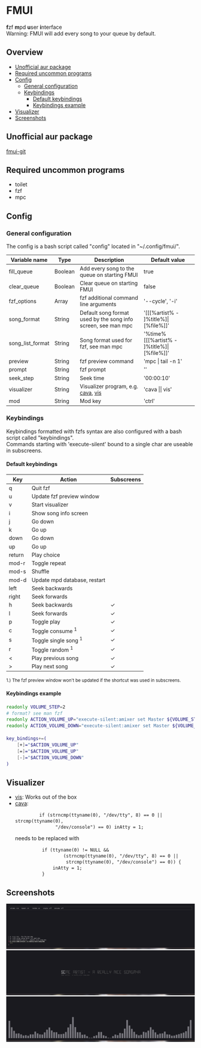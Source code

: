 # FMUI

**f**zf **m**pd **u**ser **i**nterface  
Warning: FMUI will add every song to your queue by default.

## Overview

- [Unofficial aur package](#unofficial-aur-package)
- [Required uncommon programs](#required-uncommon-programs)
- [Config](#config)
  * [General configuration](#general-configuration)
  * [Keybindings](#keybindings)
    - [Default keybindings](#default-keybindings)
    - [Keybindings example](#keybindings-example)
- [Visualizer](#visualizer)
- [Screenshots](#screenshots)

## Unofficial aur package

[fmui-git](https://aur.archlinux.org/packages/fmui-git/)

## Required uncommon programs

- toilet
- fzf
- mpc

## Config

### General configuration

The config is a bash script called "config" located in "~/.config/fmui/".

| Variable name           | Type            | Description                                                   | Default value                               |
|-------------------------|-----------------|---------------------------------------------------------------|---------------------------------------------|
| fill_queue              | Boolean         | Add every song to the queue on starting FMUI                  | true                                        |
| clear_queue             | Boolean         | Clear queue on starting FMUI                                  | false                                       |
| fzf_options             | Array           | fzf additional command line arguments                         | '--cycle', '-i'                             |
| song_format             | String          | Default song format used by the song info screen, see man mpc | '[[[%artist% - ]%title%]\|[%file%]]'        |
| song_list_format        | String          | Song format used for fzf, see man mpc                         | '%time% [[[%artist% - ]%title%]\|[%file%]]' |
| preview                 | String          | fzf preview command                                           | 'mpc \| tail -n 1'                          |
| prompt                  | String          | fzf prompt                                                    | ''                                          |
| seek_step               | String          | Seek time                                                     | '00:00:10'                                  |
| visualizer              | String          | Visualizer program, e.g. [cava](https://github.com/karlstav/cava), [vis](https://github.com/dpayne/cli-visualizer) | 'cava \|\| vis'  |
| mod                     | String          | Mod key                                                       | 'ctrl'                                      |

### Keybindings

Keybindings formatted with fzfs syntax are also configured with a bash script called "keybindings".  
Commands starting with 'execute-silent' bound to a single char are useable in subscreens.

#### Default keybindings

| Key    | Action                          | Subscreens |
|--------|---------------------------------|------------|
| q      | Quit fzf                        |            |
| u      | Update fzf preview window       |            |
| v      | Start visualizer                |            |
| i      | Show song info screen           |            |
| j      | Go down                         |            |
| k      | Go up                           |            |
| down   | Go down                         |            |
| up     | Go up                           |            |
| return | Play choice                     |            |
| mod-r  | Toggle repeat                   |            |
| mod-s  | Shuffle                         |            |
| mod-d  | Update mpd database, restart    |            |
| left   | Seek backwards                  |            |
| right  | Seek forwards                   |            |
| h      | Seek backwards                  | &#10003;   |
| l      | Seek forwards                   | &#10003;   |
| p      | Toggle play                     | &#10003;   |
| c      | Toggle consume <sup>1</sup>     | &#10003;   |
| s      | Toggle single song <sup>1</sup> | &#10003;   |
| r      | Toggle random <sup>1</sup>      | &#10003;   |
| <      | Play previous song              | &#10003;   |
| >      | Play next song                  | &#10003;   |


<small>
1.) The fzf preview window won't be updated if the shortcut was used in subscreens.
</small>

#### Keybindings example

```bash
readonly VOLUME_STEP=2
# format? see man fzf
readonly ACTION_VOLUME_UP="execute-silent:amixer set Master ${VOLUME_STEP}%+ unmute"
readonly ACTION_VOLUME_DOWN="execute-silent:amixer set Master ${VOLUME_STEP}%- unmute"

key_bindings+=(
    [+]="$ACTION_VOLUME_UP"
    [=]="$ACTION_VOLUME_UP"
    [-]="$ACTION_VOLUME_DOWN"
)
```

## Visualizer

- [vis](https://github.com/dpayne/cli-visualizer):
  Works out of the box
- [cava](https://github.com/karlstav/cava):
  ```
           if (strncmp(ttyname(0), "/dev/tty", 8) == 0 || strcmp(ttyname(0),
                 "/dev/console") == 0) inAtty = 1;
  ```
  needs to be replaced with
  ```
            if (ttyname(0) != NULL &&
                    (strncmp(ttyname(0), "/dev/tty", 8) == 0 ||
                     strcmp(ttyname(0), "/dev/console") == 0)) {
                inAtty = 1;
            }
  ```

## Screenshots

[![fzf song list](media/1.png)](media/1.png?raw=true)
[![song info screen](media/2.png)](media/2.png?raw=true)
[![cava](media/3.png)](media/3.png?raw=true)

